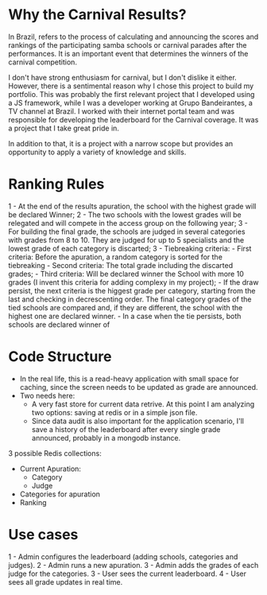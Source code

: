 # Why the Carnival Results?

In Brazil, refers to the process of calculating and announcing the scores and rankings of the participating samba schools or carnival parades after the performances. It is an important event that determines the winners of the carnival competition.

I don't have strong enthusiasm for carnival, but I don't dislike it either. However, there is a sentimental reason why I chose this project to build my portfolio. This was probably the first relevant project that I developed using a JS framework, while I was a developer working at Grupo Bandeirantes, a TV channel at Brazil. I worked with their internet portal team and was responsible for developing the leaderboard for the Carnival coverage. It was a project that I take great pride in.

In addition to that, it is a project with a narrow scope but provides an opportunity to apply a variety of knowledge and skills.

# Ranking Rules

1 - At the end of the results apuration, the school with the highest grade will be declared Winner;
2 - The two schools with the lowest grades will be relegated and will compete in the access group on the following year;
3 - For building the final grade, the schools are judged in several categories with grades from 8 to 10. They are judged for up to 5 specialists and the lowest grade of each category is discarted;
3 - Tiebreaking criteria:
    - First criteria: Before the apuration, a random category is sorted for the tiebreaking
    - Second criteria: The total grade including the discarted grades;
    - Third criteria: Will be declared winner the School with more 10 grades (I invent this criteria for adding complexy in my project);
    - If the draw persist, the next criteria is the higgest grade per category, starting from the last and checking in decrescenting order. The final category grades of the tied schools are compared and, if they are different, the school with the highest one are declared winner.
    - In a case when the tie persists, both schools are declared winner of


# Code Structure

- In the real life, this is a read-heavy application with small space for caching, since the screen needs to be updated as grade are announced. 
- Two needs here:
    - A very fast store for current data retrive. At this point I am analyzing two options: saving at redis or in a simple json file.
    - Since data audit is also important for the application scenario, I'll save a history of the leaderboard after every single grade announced, probably in a mongodb instance.

3 possible Redis collections:
- Current Apuration:
    - Category
    - Judge
- Categories for apuration
- Ranking

# Use cases

1 - Admin configures the leaderboard (adding schools, categories and judges).
2 - Admin runs a new apuration.
3 - Admin adds the grades of each judge for the categories.
3 - User sees the current leaderboard. 
4 - User sees all grade updates in real time.